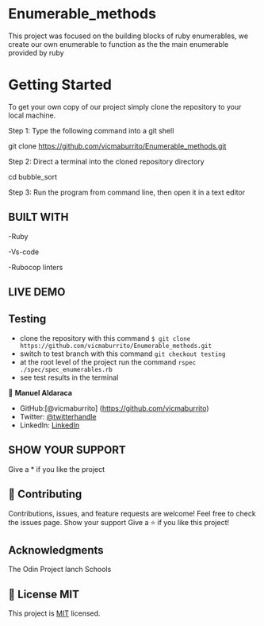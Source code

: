 # Enumerable_methods
This project was focused on the building blocks of ruby enumerables, we create our own enumerable to function as the the main enumerable provided by ruby

# Getting Started

To get your own copy of our project simply clone the repository to your local machine.

Step 1: Type the following command into a git shell

git clone https://github.com/vicmaburrito/Enumerable_methods.git

Step 2: Direct a terminal into the cloned repository directory

cd bubble_sort

Step 3: Run the program from command line, then open it in a text editor


## BUILT WITH
-Ruby

-Vs-code

-Rubocop linters


## LIVE DEMO


## Testing

- clone the repository with this command `$ git clone https://github.com/vicmaburrito/Enumerable_methods.git`
- switch to test branch with this command `git checkout testing`
- at the root level of the project run the command `rspec ./spec/spec_enumerables.rb`
- see test results in the terminal


👤 **Manuel Aldaraca**
- GitHub:[@vicmaburrito] (https://github.com/vicmaburrito) 
- Twitter: [@twitterhandle](https://twitter.com/ManuelAldaraca)
- LinkedIn: [LinkedIn](https://www.linkedin.com/in/manuel-aldaraca)


## SHOW YOUR SUPPORT
Give a \* if you like the project

## 🤝 Contributing
Contributions, issues, and feature requests are welcome!
Feel free to check the issues page. Show your support
Give a ⭐️ if you like this project!

## Acknowledgments
The Odin Project
lanch Schools


## 📝 License MIT
This project is [MIT](./LICENSE) licensed.